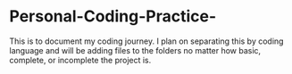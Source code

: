 # Personal-Coding-Practice-

This is to document my coding journey. I plan on separating this by coding language and will be adding files to the folders no matter how basic, complete, or incomplete the project is. 
